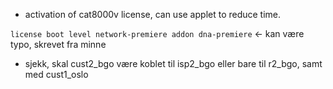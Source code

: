 - activation of cat8000v license, can use applet to reduce time.

`license boot level network-premiere addon dna-premiere` <- kan være typo, skrevet fra minne

- sjekk, skal cust2_bgo være koblet til isp2_bgo eller bare til r2_bgo, samt med cust1_oslo